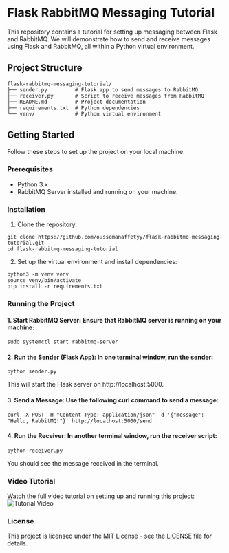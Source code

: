 
# Flask RabbitMQ Messaging Tutorial

This repository contains a tutorial for setting up messaging between Flask and RabbitMQ. We will demonstrate how to send and receive messages using Flask and RabbitMQ, all within a Python virtual environment.

## Project Structure
```
flask-rabbitmq-messaging-tutorial/
├── sender.py         # Flask app to send messages to RabbitMQ
├── receiver.py       # Script to receive messages from RabbitMQ
├── README.md         # Project documentation
├── requirements.txt  # Python dependencies
└── venv/             # Python virtual environment
```
## Getting Started

Follow these steps to set up the project on your local machine.

### Prerequisites

- Python 3.x
- RabbitMQ Server installed and running on your machine.

### Installation

1. Clone the repository:
```
git clone https://github.com/oussemanaffetyy/flask-rabbitmq-messaging-tutorial.git
cd flask-rabbitmq-messaging-tutorial
```
2. Set up the virtual environment and install dependencies:
```
python3 -m venv venv
source venv/bin/activate
pip install -r requirements.txt
```
### Running the Project
   #### 1. Start RabbitMQ Server: Ensure that RabbitMQ server is running on your machine:
   ``` 
   sudo systemctl start rabbitmq-server
   ```
  ####  2. Run the Sender (Flask App): In one terminal window, run the sender:
   ``` 
   python sender.py 
   ```
This will start the Flask server on http://localhost:5000.
  ####  3. Send a Message: Use the following curl command to send a message:
       
   ```
   curl -X POST -H "Content-Type: application/json" -d '{"message": "Hello, RabbitMQ!"}' http://localhost:5000/send 

   ```
   #### 4. Run the Receiver: In another terminal window, run the receiver script:
   ``` 
   python receiver.py 
   ```
You should see the message received in the terminal.
### Video Tutorial
Watch the full video tutorial on setting up and running this project: ![Tutorial Video](https://github.com/oussemanaffetyy/MEDIA/blob/main/tutorial-ezgif.com-video-to-gif-converter.gif)
### License
This project is licensed under the [MIT License](https://github.com/oussemanaffetyy/flask-rabbitmq-messaging-tutorial/blob/main/LICENSE) - see the [LICENSE](https://github.com/oussemanaffetyy/flask-rabbitmq-messaging-tutorial/blob/main/LICENSE) file for details.

